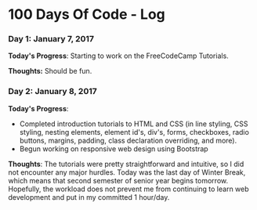 # 100 Days Of Code - Log

### Day 1: January 7, 2017
**Today's Progress**:
Starting to work on the FreeCodeCamp Tutorials.

**Thoughts:**
Should be fun.

### Day 2: January 8, 2017
**Today's Progress**:
* Completed introduction tutorials to HTML and CSS (in line styling, CSS styling, nesting elements, element id's, div's, forms, checkboxes, radio buttons, margins, padding, class declaration overriding, and more).
* Begun working on responsive web design using Bootstrap

**Thoughts**:
The tutorials were pretty straightforward and intuitive, so I did not encounter any major hurdles.
Today was the last day of Winter Break, which means that second semester of senior year begins tomorrow. Hopefully, the workload does not prevent me from continuing to learn web development and put in my committed 1 hour/day.
